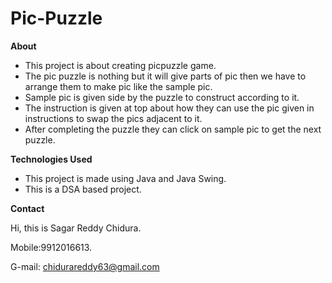 # Pic-Puzzle
**About**
- This project is about creating picpuzzle game.
- The pic puzzle is nothing but it will give parts of pic then we have to arrange them to make pic like the sample pic.
- Sample pic is given side by the puzzle to construct according to it. 
- The instruction is given at top about how they can use the pic given in instructions to swap the pics adjacent to it.
- After completing the puzzle they can click on sample pic to get the next puzzle.

**Technologies Used**

- This project is made using Java and Java Swing.
- This is a DSA based project.

**Contact**

Hi, this is Sagar Reddy Chidura.

Mobile:9912016613.

G-mail: chidurareddy63@gmail.com
